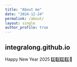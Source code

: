 ```yaml
---
title: "About me"
date: "2024-12-24"
permalink: /about/
layout: single
author_profile: true
---
```


## integralong.github.io 

Happy New Year 2025 2️⃣0️⃣2️⃣5️⃣🧧